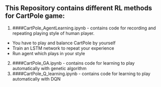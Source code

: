 ## This Repository contains different RL methods for CartPole game:
1. ####CartPole_AgentLearning.ipynb - contains code for recording and repeating playing style of human player. 
 - You have to play and balance CartPole by yourself
 - Train an LSTM network to repeat your experience
 - Run agent which plays in your style
 
2. ####CartPole_GA.ipynb - contains code for learning to play automatically with genetic algorithm
3. ####CartPole_Q_learning.ipynb - contains code for learning to play automatically with DQN
